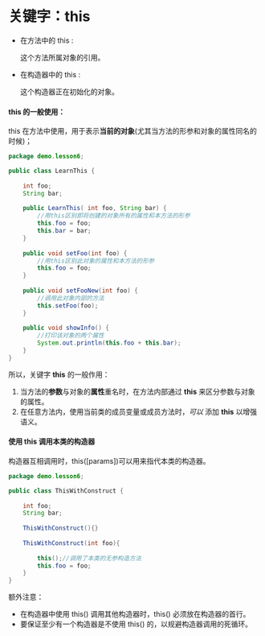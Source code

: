 # 关键字：**this**

* 在方法中的 this :

  这个方法所属对象的引用。

* 在构造器中的 this :

  这个构造器正在初始化的对象。



#### this 的一般使用：

this 在方法中使用，用于表示**当前的对象**(尤其当方法的形参和对象的属性同名的时候)；

```java
package demo.lesson6;

public class LearnThis {
	
	int foo;
	String bar;
	
	public LearnThis( int foo, String bar) {
		//用this区别即将创建的对象所有的属性和本方法的形参
		this.foo = foo;
		this.bar = bar;
	}
	
	public void setFoo(int foo) {
		//用this区别此对象的属性和本方法的形参
		this.foo = foo;
	}
	
	public void setFooNew(int foo) {
		//调用此对象内部的方法
		this.setFoo(foo);
	}
	
	public void showInfo() {
		//打印该对象的两个属性
		System.out.println(this.foo + this.bar);
	}
}
```

所以，关键字 **this** 的一般作用：

1. 当方法的**参数**与对象的**属性**重名时，在方法内部通过 **this** 来区分参数与对象的属性。
2. 在任意方法内，使用当前类的成员变量或成员方法时，*可以* 添加 **this** 以增强语义。

#### 使用 this 调用本类的构造器

构造器互相调用时，this([params])可以用来指代本类的构造器。

```java
package demo.lesson6;

public class ThisWithConstruct {
	
	int foo;
	String bar;
	
	ThisWithConstruct(){}
	
	ThisWithConstruct(int foo){
	
		this();//调用了本类的无参构造方法
		this.foo = foo;
	}
}
```

额外注意：

* 在构造器中使用 this() 调用其他构造器时，this() 必须放在构造器的首行。
* 要保证至少有一个构造器是不使用 this() 的，以规避构造器调用的死循环。
